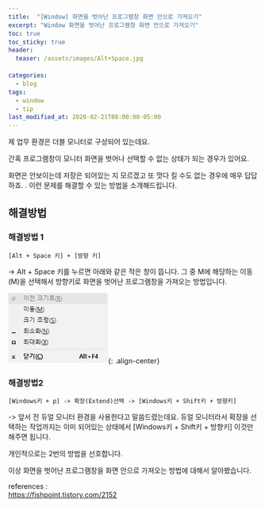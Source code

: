 ```yaml
---
title:  "[Window] 화면을 벗어난 프로그램창 화면 안으로 가져오기"
excerpt: "Window 화면을 벗어난 프로그램창 화면 안으로 가져오기"
toc: true
toc_sticky: true
header:
  teaser: /assets/images/Alt+Space.jpg

categories:
  - blog
tags:
  - window
  - tip
last_modified_at: 2020-02-21T08:00:00-05:00
---
```


제 업무 환경은 더블 모니터로 구성되어 있는데요.

간혹 프로그램창이 모니터 화면을 벗어나 선택할 수 없는 상태가 되는 경우가 있어요.

화면은 안보이는데 저장은 되어있는 지 모르겠고 또 껏다 킬 수도 없는 경우에 매우 답답하죠. 
.
이런 문제를 해결할 수 있는 방법을 소개해드립니다.

## 해결방법

### 해결방법 1

```
[Alt + Space 키] + [방향 키]
```

-> Alt + Space 키를 누르면 아래와 같은 작은 창이 뜹니다. 
그 중 M에 해당하는 이동(M)을 선택해서 방향키로 화면을 벗어난 프로그램창을 가져오는 방법입니다.

![Alt+Space](../../assets/images/Alt+Space.jpg){: .align-center}

### 해결방법2 
```
[Windows키 + p] -> 확장(Extend)선택 -> [Windows키 + Shift키 + 방향키]
```

-> 앞서 전 듀얼 모니터 환경을 사용한다고 말씀드렸는데요. 듀얼 모니터라서 확장을 선택하는 작업까지는 이미 되어있는 상태에서 [Windows키 + Shift키 + 방향키] 이것만 해주면 됩니다. 



개인적으로는 2번의 방법을 선호합니다.

이상 화면을 벗어난 프로그램창을 화면 안으로 가져오는 방법에 대해서 알아봤습니다.




references :  
<https://fishpoint.tistory.com/2152>



